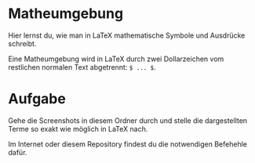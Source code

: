 # Matheumgebung

Hier lernst du, wie man in LaTeX mathematische Symbole und Ausdrücke schreibt.

Eine Matheumgebung wird in LaTeX durch zwei Dollarzeichen vom restlichen normalen Text abgetrennt: `$ ... $`.

# Aufgabe

Gehe die Screenshots in diesem Ordner durch und stelle die dargestellten Terme so exakt wie möglich in LaTeX nach.

Im Internet oder diesem Repository findest du die notwendigen Befehehle dafür. 
